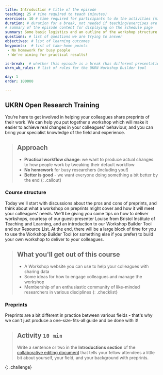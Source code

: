 ```yaml
---
title: Introduction # title of the episode
teaching: 25 # time required to teach (minutes)
exercises: 10 # time required for participants to do the activities (minutes)
duration: # duration for a break, not needed if teaching/exercises are present (minutes)
# summary of the episode content for displaying on the schedule page
summary: Some basic logistics and an outline of the workshop structure.
questions: # list of questions we are trying to answer
objectives: # list of learning outcomes
keypoints:  # list of take-home points
 - No homework for busy people
 - We're aiming for practical results!

is-break:  # whether this episode is a break (has different presentation)
ukrn_wb_rules: # list of rules for the UKRN Workshop Builder tool

day: 1
order: 100000

---
```


## UKRN Open Research Training

You're here to get involved in helping your colleagues share preprints of their work.
We can help you put together a workshop which will make it easier to achieve real changes in your colleagues' behaviour, and you can bring your specialist knowledge of the field and experience.

> ## Approach
> * **Practical workflow change**: we want to produce actual changes to how people work by tweaking their default workflow
> * **No homework** for busy researchers (including you!)
> * **Better is good** - we want everyone doing something a bit better by the end
{: .callout}

### Course structure

Today we'll start with discussions about the pros and cons of preprints, and think about what a workshop on preprints might cover and how it will meet your colleagues' needs.
We'll be giving you some tips on how to deliver workshops, courtesy of our guest-presenter Louise from Bristol Institute of Teaching and Learning, and an introduction to our Workshop Builder Tool and our Resource List.
At the end, there will be a large block of time for you to use the Workshop Builder Tool (or something else if you prefer) to build your own workshop to deliver to your colleagues.

> ## What you'll get out of this course
> * A Workshop website you can use to help your colleagues with sharing data
> * Some ideas for how to engage colleagues and manage the workshop
> * Membership of an enthusiastic community of like-minded researchers in various disciplines
{: .checklist}

### Preprints

Preprints are a bit different in practice between various fields - that's why we can't just produce a one-size-fits-all guide and be done with it!

> ## Activity `10 min`
> Write a sentence or two in the **Introductions section** of the <a href="https://docs.google.com/document/d/1ceDUd9PAcdZS25rHBFgnRV5PKMPgeuPErL8-k44IsRg/edit?usp=sharing
" target="_blank">collaborative editing document</a> that tells your fellow attendees a little bit about yourself, your field, and your background with preprints.
>
{: .challenge}

